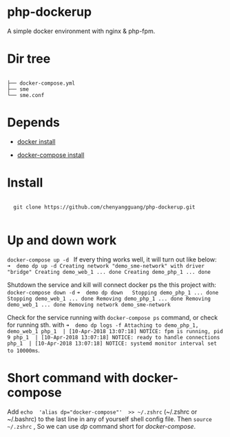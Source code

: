 # php-dockerup
   A simple docker environment with nginx & php-fpm.
   
# Dir tree

<code>
├── docker-compose.yml
├── sme
└── sme.conf
</code>

# Depends 
  * [docker install](https://docs.docker.com/install/#supported-platforms)
  
  * [docker-compose install](https://github.com/chenyangguang/php-dockerup/edit/master/README.md)
  
# Install

  <pre><code>
  git clone https://github.com/chenyangguang/php-dockerup.git 
  </code></pre>
  
# Up and down work
  `docker-compose up -d `
  If every thing works well, it will turn out like below:  
  `➜  demo dp up -d
Creating network "demo_sme-network" with driver "bridge"
Creating demo_web_1 ... done
Creating demo_php_1 ... done`

  Shutdown the service and kill will connect docker ps the this project with: 
  `docker-compose down -d`
  `➜  demo dp down  
Stopping demo_php_1 ... done
Stopping demo_web_1 ... done
Removing demo_php_1 ... done
Removing demo_web_1 ... done
Removing network demo_sme-network`

  Check for the service running  with `docker-compose ps` command, or check for running  sth. with 
  `
  ➜  demo dp logs -f
Attaching to demo_php_1, demo_web_1
php_1  | [10-Apr-2018 13:07:18] NOTICE: fpm is running, pid 9
php_1  | [10-Apr-2018 13:07:18] NOTICE: ready to handle connections
php_1  | [10-Apr-2018 13:07:18] NOTICE: systemd monitor interval set to 10000ms
`.
  
# Short command with docker-compose

  Add `echo  'alias dp="docker-compose"'  >> ~/.zshrc` (~/.zshrc or ~/.bashrc) to the last line in any of yourself shell config file. Then `source ~/.zshrc` , So we can use *dp* command short for *docker-compose*.
  
